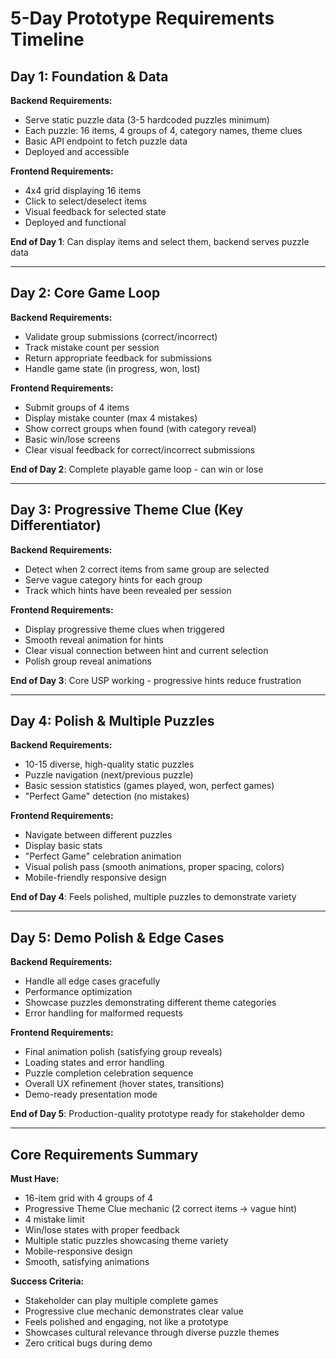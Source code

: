 # 5-Day Prototype Requirements Timeline

## Day 1: Foundation & Data
**Backend Requirements:**
- Serve static puzzle data (3-5 hardcoded puzzles minimum)
- Each puzzle: 16 items, 4 groups of 4, category names, theme clues
- Basic API endpoint to fetch puzzle data
- Deployed and accessible

**Frontend Requirements:**
- 4x4 grid displaying 16 items
- Click to select/deselect items
- Visual feedback for selected state
- Deployed and functional

**End of Day 1**: Can display items and select them, backend serves puzzle data

---

## Day 2: Core Game Loop
**Backend Requirements:**
- Validate group submissions (correct/incorrect)
- Track mistake count per session
- Return appropriate feedback for submissions
- Handle game state (in progress, won, lost)

**Frontend Requirements:**
- Submit groups of 4 items
- Display mistake counter (max 4 mistakes)
- Show correct groups when found (with category reveal)
- Basic win/lose screens
- Clear visual feedback for correct/incorrect submissions

**End of Day 2**: Complete playable game loop - can win or lose

---

## Day 3: Progressive Theme Clue (Key Differentiator)
**Backend Requirements:**
- Detect when 2 correct items from same group are selected
- Serve vague category hints for each group
- Track which hints have been revealed per session

**Frontend Requirements:**
- Display progressive theme clues when triggered
- Smooth reveal animation for hints
- Clear visual connection between hint and current selection
- Polish group reveal animations

**End of Day 3**: Core USP working - progressive hints reduce frustration

---

## Day 4: Polish & Multiple Puzzles
**Backend Requirements:**
- 10-15 diverse, high-quality static puzzles
- Puzzle navigation (next/previous puzzle)
- Basic session statistics (games played, won, perfect games)
- "Perfect Game" detection (no mistakes)

**Frontend Requirements:**
- Navigate between different puzzles
- Display basic stats
- "Perfect Game" celebration animation
- Visual polish pass (smooth animations, proper spacing, colors)
- Mobile-friendly responsive design

**End of Day 4**: Feels polished, multiple puzzles to demonstrate variety

---

## Day 5: Demo Polish & Edge Cases
**Backend Requirements:**
- Handle all edge cases gracefully
- Performance optimization
- Showcase puzzles demonstrating different theme categories
- Error handling for malformed requests

**Frontend Requirements:**
- Final animation polish (satisfying group reveals)
- Loading states and error handling
- Puzzle completion celebration sequence
- Overall UX refinement (hover states, transitions)
- Demo-ready presentation mode

**End of Day 5**: Production-quality prototype ready for stakeholder demo

---

## Core Requirements Summary
**Must Have:**
- 16-item grid with 4 groups of 4
- Progressive Theme Clue mechanic (2 correct items → vague hint)
- 4 mistake limit
- Win/lose states with proper feedback
- Multiple static puzzles showcasing theme variety
- Mobile-responsive design
- Smooth, satisfying animations

**Success Criteria:**
- Stakeholder can play multiple complete games
- Progressive clue mechanic demonstrates clear value
- Feels polished and engaging, not like a prototype
- Showcases cultural relevance through diverse puzzle themes
- Zero critical bugs during demo
